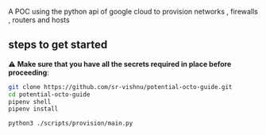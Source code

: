 A POC using the python api of google cloud to provision networks , firewalls , routers and hosts

## steps to get started

:warning: **Make sure that you have all the secrets required in place before proceeding**:

```bash
git clone https://github.com/sr-vishnu/potential-octo-guide.git
cd potential-octo-guide
pipenv shell
pipenv install

python3 ./scripts/provision/main.py
```
